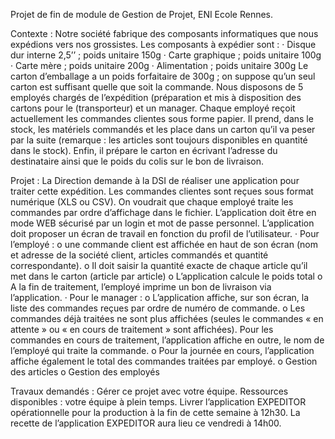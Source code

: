 Projet de fin de module de Gestion de Projet, ENI Ecole Rennes.

Contexte :
Notre société fabrique des composants informatiques que nous expédions vers nos grossistes.
Les composants à expédier sont :
· Disque dur interne 2,5’’ ; poids unitaire 150g
· Carte graphique ; poids unitaire 100g
· Carte mère ; poids unitaire 200g
· Alimentation ; poids unitaire 300g
Le carton d’emballage a un poids forfaitaire de 300g ; on suppose qu’un seul carton est suffisant quelle que soit la commande.
Nous disposons de 5 employés chargés de l’expédition (préparation et mis à disposition des cartons pour le (transporteur) et un manager.
Chaque employé reçoit actuellement les commandes clientes sous forme papier.
Il prend, dans le stock, les matériels commandés et les place dans un carton qu’il va peser par la suite (remarque : les articles sont 
toujours disponibles en quantité dans le stock).
Enfin, il prépare le carton en écrivant l’adresse du destinataire ainsi que le poids du colis sur le bon de livraison.

Projet :
La Direction demande à la DSI de réaliser une application pour traiter cette expédition.
Les commandes clientes sont reçues sous format numérique (XLS ou CSV).
On voudrait que chaque employé traite les commandes par ordre d’affichage dans le fichier.
L’application doit être en mode WEB sécurisé par un login et mot de passe personnel.
L’application doit proposer un écran de travail en fonction du profil de l’utilisateur.
  · Pour l’employé :
      o une commande client est affichée en haut de son écran (nom et adresse de la société client, articles
      commandés et quantité correspondante).
      o Il doit saisir la quantité exacte de chaque article qu’il met dans le carton (article par article)
      o L’application calcule le poids total
      o A la fin de traitement, l’employé imprime un bon de livraison via l’application.
  · Pour le manager :
      o L’application affiche, sur son écran, la liste des commandes reçues par ordre de numéro de
      commande.
      o Les commandes déjà traitées ne sont plus affichées (seules le commandes « en attente » ou « en
      cours de traitement » sont affichées). Pour les commandes en cours de traitement, l’application
      affiche en outre, le nom de l’employé qui traite la commande.
      o Pour la journée en cours, l’application affiche également le total des commandes traitées par
      employé.
      o Gestion des articles
      o Gestion des employés

Travaux demandés :
Gérer ce projet avec votre équipe.
Ressources disponibles : votre équipe à plein temps.
Livrer l’application EXPEDITOR opérationnelle pour la production à la fin de cette semaine à 12h30.
La recette de l’application EXPEDITOR aura lieu ce vendredi à 14h00.
